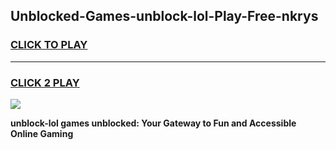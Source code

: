 
## Unblocked-Games-unblock-lol-Play-Free-nkrys
<h3>
<a href="https://premium76.site?title=unblock-lol&ref=18A1">CLICK TO PLAY</a></h3>
<hr>

<h3>
<a href="https://premium76.site?title=unblock-lol&ref=18A1">CLICK 2 PLAY</a>
  
</h3>

<a href="https://premium76.site?title=unblock-lol&ref=18A1"><img src="https://clearcache.store/games.png"></a>


**unblock-lol games unblocked: Your Gateway to Fun and Accessible Online Gaming**
